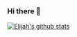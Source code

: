 ### Hi there 👋


[![Elijah's github stats](https://github-readme-stats.vercel.app/api?username=Elijah\-Palmer2141)](https://github.com/anuraghazra/github-readme-stats)
